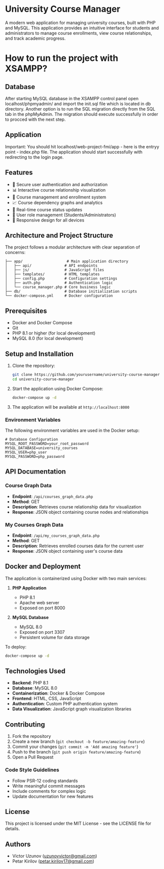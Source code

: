 # University Course Manager

A modern web application for managing university courses, built with PHP and MySQL. This application provides an intuitive interface for students and administrators to manage course enrollments, view course relationships, and track academic progress.

# How to run the project with XSAMPP?
## Database
After starting MySQL database in the XSAMPP control panel open localhost/phpmyadmin/ and import the init.sql file which is located in db directory. Another option is to run the SQL migration directly from the SQL tab in the phpMyAdmin. The migration should execute successfully in order to procced with the next step.
## Application
Important: You should hit localhost/web-project-fmi/app - here is the entryy point - index.php file. The application should start successfully with redirecting to the login page.

## Features

- 🔐 Secure user authentication and authorization
- 📊 Interactive course relationship visualization
- 📝 Course management and enrollment system
- 📈 Course dependency graphs and analytics
- 🔄 Real-time course status updates
- 👥 User role management (Students/Administrators)
- 📱 Responsive design for all devices

## Architecture and Project Structure

The project follows a modular architecture with clear separation of concerns:

```
├── app/                    # Main application directory
│   ├── api/               # API endpoints
│   ├── js/                # JavaScript files
│   ├── templates/         # HTML templates
│   ├── config.php         # Configuration settings
│   ├── auth.php           # Authentication logic
│   └── course_manager.php # Core business logic
├── db/                    # Database initialization scripts
└── docker-compose.yml     # Docker configuration
```

## Prerequisites

- Docker and Docker Compose
- Git
- PHP 8.1 or higher (for local development)
- MySQL 8.0 (for local development)

## Setup and Installation

1. Clone the repository:
   ```bash
   git clone https://github.com/yourusername/university-course-manager.git
   cd university-course-manager
   ```

2. Start the application using Docker Compose:
   ```bash
   docker-compose up -d
   ```

3. The application will be available at `http://localhost:8000`

### Environment Variables

The following environment variables are used in the Docker setup:

```env
# Database Configuration
MYSQL_ROOT_PASSWORD=your_root_password
MYSQL_DATABASE=university_courses
MYSQL_USER=php_user
MYSQL_PASSWORD=php_password
```

## API Documentation

### Course Graph Data
- **Endpoint**: `/api/courses_graph_data.php`
- **Method**: GET
- **Description**: Retrieves course relationship data for visualization
- **Response**: JSON object containing course nodes and relationships

### My Courses Graph Data
- **Endpoint**: `/api/my_courses_graph_data.php`
- **Method**: GET
- **Description**: Retrieves enrolled courses data for the current user
- **Response**: JSON object containing user's course data

## Docker and Deployment

The application is containerized using Docker with two main services:

1. **PHP Application**
   - PHP 8.1
   - Apache web server
   - Exposed on port 8000

2. **MySQL Database**
   - MySQL 8.0
   - Exposed on port 3307
   - Persistent volume for data storage

To deploy:
```bash
docker-compose up -d
```

## Technologies Used

- **Backend**: PHP 8.1
- **Database**: MySQL 8.0
- **Containerization**: Docker & Docker Compose
- **Frontend**: HTML, CSS, JavaScript
- **Authentication**: Custom PHP authentication system
- **Data Visualization**: JavaScript graph visualization libraries

## Contributing

1. Fork the repository
2. Create a new branch (`git checkout -b feature/amazing-feature`)
3. Commit your changes (`git commit -m 'Add amazing feature'`)
4. Push to the branch (`git push origin feature/amazing-feature`)
5. Open a Pull Request

### Code Style Guidelines

- Follow PSR-12 coding standards
- Write meaningful commit messages
- Include comments for complex logic
- Update documentation for new features

## License

This project is licensed under the MIT License - see the LICENSE file for details.

## Authors

- Victor Uzunov (uzunovvictor@gmail.com)
- Petar Kirilov (petar.kirilov17@gmail.com)

